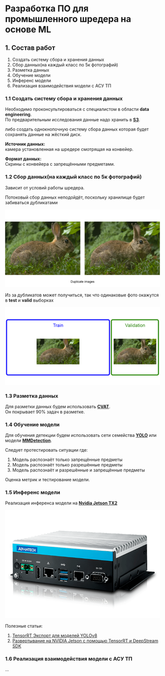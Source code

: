 # Разработка ПО для промышленного шредера на основе ML

## 1. Состав работ
1. Создать систему сбора и хранения данных
2. Сбор данных(на каждый класс по 5к фотографий)
3. Разметка данных
4. Обучение модели
5. Инференс модели
6. Реализация взаимодействия модели с АСУ ТП
   
### 1.1 Создать систему сбора и хранения данных
Необходимо проконсультироваться с специалистом в области **data engineering**.  
По предварительным исследования данные надо хранить в [**S3**](https://blog.roboflow.com/how-to-use-s3-computer-vision-pipeline/).

либо создать однокнопочную систему сбора данных которая будет сохранять данные на жёсткий диск.

**Источник данных:**  
камера установленная на шредере смотрящая на конвейер.

**Формат данных:**  
Скрины с конвейера с запрещёнными предметами.

### 1.2 Сбор данных(на каждый класс по 5к фотографий)
Зависит от условий работы шредера.

Потоковый сбор данных неподойдёт, поскольку хранилище будет забиваться дубликатами

![duplicate_img](duplicate_img.jpg)

Из за дубликатов может получиться, так что одинаковые фото окажутся в **test** и **valid** выборках

![T-V_duplicate](T-V_duplicate.png)

### 1.3 Разметка данных
Для разметки данных будем использовать [**CVAT**](https://www.cvat.ai/).  
Он покрывает 90% задач в разметке.



### 1.4 Обучение модели
Для обучения детекции будем использовать сети семейства [**YOLO**](https://habr.com/ruarticles/514450/) или модели [**MMDetection**](https://github.com/open-mmlab/mmdetection).

Следует протестировать ситуации где:
1. Модель распознаёт только запрещённые предметы
2. Модель распознаёт только разрешённые предметы
3. Модель распознаёт и разрешённые и запрещённые предметы

Оценка метрик и тестирование модели.
    
### 1.5 Инференс модели
Реализация инференса модели на [**Nvidia Jetson TX2**](https://advantech.pro/news/new/promyshlennyy-kompyuter-mic-720ai-dlya-prilozheniy-ii-na-baze-nvidia-jetson-tx2-v-kompaktnom-ispolne/) 

![mic_cover](mic_cover.png)

Полезные статьи:
1. [TensorRT Экспорт для моделей YOLOv8](https://docs.ultralytics.com/ru/integrations/tensorrt/)
2. [Развертывание на NVIDIA Jetson с помощью TensorRT и DeepStream SDK](https://docs.ultralytics.com/ru/yolov5/tutorials/running_on_jetson_nano/)

### 1.6 Реализация взаимодействия модели с АСУ ТП
...

